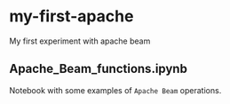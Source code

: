 # my-first-apache
My first experiment with apache beam

## Apache_Beam_functions.ipynb
Notebook with some examples of `Apache Beam` operations.